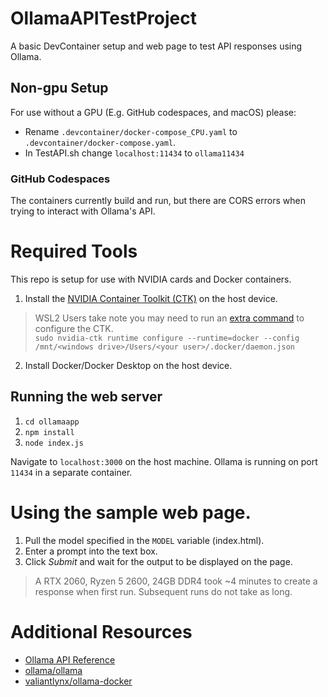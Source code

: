 # OllamaAPITestProject
A basic DevContainer setup and web page to test API responses using Ollama.
## Non-gpu Setup
For use without a GPU (E.g. GitHub codespaces, and macOS) please:
- Rename `.devcontainer/docker-compose_CPU.yaml` to `.devcontainer/docker-compose.yaml`.
- In TestAPI.sh change `localhost:11434` to `ollama11434`
### GitHub Codespaces
The containers currently build and run, but there are CORS errors when trying to interact with Ollama's API.
# Required Tools
This repo is setup for use with NVIDIA cards and Docker containers.
1. Install the [NVIDIA Container Toolkit (CTK)](https://docs.nvidia.com/datacenter/cloud-native/container-toolkit/latest/install-guide.html) on the host device.  
>WSL2 Users take note you may need to run an [extra command](https://github.com/NVIDIA/nvidia-container-toolkit/issues/363) to configure the CTK.  
`sudo nvidia-ctk runtime configure --runtime=docker --config /mnt/<windows drive>/Users/<your user>/.docker/daemon.json`
2. Install Docker/Docker Desktop on the host device.
## Running the web server
1. `cd ollamaapp`
2. `npm install`
3. `node index.js`  

Navigate to `localhost:3000` on the host machine. Ollama is running on port `11434` in a separate container.
# Using the sample web page.
1. Pull the model specified in the `MODEL` variable (index.html).
2. Enter a prompt into the text box.
3. Click *Submit* and wait for the output to be displayed on the page.
>A RTX 2060, Ryzen 5 2600, 24GB DDR4 took ~4 minutes to create a response when first run. Subsequent runs do not take as long.
# Additional Resources
- [Ollama API Reference](https://github.com/ollama/ollama/blob/main/docs/api.md#pull-a-model)  
- [ollama/ollama](https://github.com/ollama/ollama)  
- [valiantlynx/ollama-docker](https://github.com/valiantlynx/ollama-docker)
